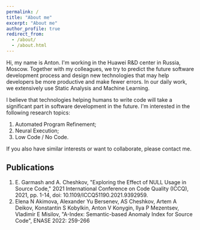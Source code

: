 ```yaml
---
permalink: /
title: "About me"
excerpt: "About me"
author_profile: true
redirect_from: 
  - /about/
  - /about.html
---
```


Hi, my name is Anton. I'm working in the Huawei R&D center in Russia, Moscow. Together with my colleagues, we try to predict the future software development process and design new technologies that may help developers be more productive and make fewer errors. In our daily work, we extensively use Static Analysis and Machine Learning.

I believe that technologies helping humans to write code will take a significant part in software development in the future. I'm interested in the following research topics:

1. Automated Program Refinement;
2. Neural Execution;
3. Low Code / No Code.

If you also have similar interests or want to collaborate, please contact me.

Publications
---
1. E. Garmash and A. Cheshkov, "Exploring the Effect of NULL Usage in Source Code," 2021 International Conference on Code Quality (ICCQ), 2021, pp. 1-14, doi: 10.1109/ICCQ51190.2021.9392959.
2. Elena N Akimova, Alexander Yu Bersenev, AS Cheshkov, Artem A Deikov, Konstantin S Kobylkin, Anton V Konygin, Ilya P Mezentsev, Vladimir E Misilov, "A-Index: Semantic-based Anomaly Index for Source Code", ENASE 2022: 259-266
